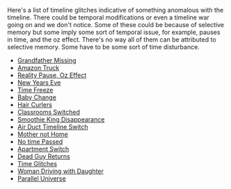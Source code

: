 
Here's a list of timeline glitches indicative of something anomalous with the timeline.
There could be temporal modifications or even a timeline war going on and we don't notice. Some of these could be because of selective memory but some imply some sort of temporal issue, for example, pauses in time, and the oz effect. There's no way all of them can be attributed to selective memory. Some have to be some sort of time disturbance.

- [Grandfather Missing](https://www.reddit.com/r/Glitch_in_the_Matrix/comments/1expzxl/it_wasnt_my_grandfathers_body_in_the_casket/)
- [Amazon Truck](https://www.reddit.com/r/Glitch_in_the_Matrix/comments/1exfvlt/weird_time_jump_saw_an_amazon_truck_come_out_of_a/)
- [Reality Pause, Oz Effect](https://www.reddit.com/r/Glitch_in_the_Matrix/comments/1etzegn/i_think_i_saw_reality_pause/)
- [New Years Eve](https://www.reddit.com/r/Glitch_in_the_Matrix/comments/1esiftg/switched_timelines_dimensions_on_new_years/)
- [Time Freeze](https://www.reddit.com/r/Glitch_in_the_Matrix/comments/1eqva38/time_froze/)
- [Baby Change](https://www.reddit.com/r/Glitch_in_the_Matrix/comments/1emubr8/saw_my_ex_coworker_announced_she_was_going_to/)
- [Hair Curlers](https://www.reddit.com/r/Glitch_in_the_Matrix/comments/1emesic/saw_my_girlfriend_wearing_hair_curlers_on/)
- [Classrooms Switched](https://www.reddit.com/r/Glitch_in_the_Matrix/comments/1emmgm4/the_classrooms_switched/)
- [Smoothie King Disappearance](https://www.reddit.com/r/Glitch_in_the_Matrix/comments/1ejlray/smoothie_king_disappeared_then_reappeared_weeks/)
- [Air Duct Timeline Switch](https://www.reddit.com/r/Glitch_in_the_Matrix/comments/1efe53x/huge_weird_air_duct_appeared_on_wall_right_next/)
- [Mother not Home](https://www.reddit.com/r/Glitch_in_the_Matrix/comments/1ef2642/me_and_sister_heard_the_same_thing_just_to/)
- [No time Passed](https://www.reddit.com/r/Glitch_in_the_Matrix/comments/1eansr7/i_leave_home_and_come_back_and_barely_any_time/)
- [Apartment Switch](https://www.reddit.com/r/Glitch_in_the_Matrix/comments/1ojywk/i_experienced_a_glitch_in_the_timelineor_something/)
- [Dead Guy Returns](https://arstechnica.com/civis/threads/ive-had-a-bizarre-glitch-in-the-multiverse-experience-maybe-im-going-mad.1495714/)
- [Time Glitches](https://www.youtube.com/watch?v=3KhuDZ1iRMY&t=0)
- [Woman Driving with Daughter](https://www.youtube.com/watch?v=LedO9YK7MLI)
- [Parallel Universe](https://www.youtube.com/watch?v=LzR1hW4IPZE)
